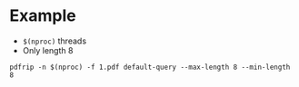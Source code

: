 # Example

* `$(nproc)` threads
* Only length 8
```
pdfrip -n $(nproc) -f 1.pdf default-query --max-length 8 --min-length 8
```
